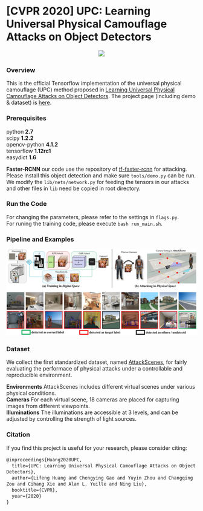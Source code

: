 # [CVPR 2020] UPC: Learning Universal Physical Camouflage Attacks on Object Detectors

<p align="center"><img width="800"  src="/images/huang2019upc.gif"></p>

### Overview

This is the official Tensorflow implementation of the universal physical camouflage (UPC) method proposed in [Learning Universal Physical Camouflage Attacks on Object Detectors](https://arxiv.org/abs/1909.04326v1). The project page (including demo & dataset) is [here](https://mesunhlf.github.io/index_physical.html).

### Prerequisites

python **2.7**  
scipy **1.2.2**  
opencv-python **4.1.2**  
tensorflow **1.12rc1**  
easydict **1.6**
  
**Faster-RCNN** our code use the repository of [tf-faster-rcnn](https://github.com/endernewton/tf-faster-rcnn) for attacking. Please install this object detection  and make sure `tools/demo.py` can be run. We modify the `lib/nets/network.py` for feeding the tensors in our attacks and other files in `lib` need be copied in root directory.


### Run the Code
For changing the parameters, please refer to the settings in `flags.py`.   
For runing the training code, please execute `bash run_main.sh`.

### Pipeline and Examples
<img src="/images/examples.jpg" align=center/>

### Dataset
We collect the first standardized dataset, named [AttackScenes](https://drive.google.com/open?id=1tmzQj7Dm4zO4ROThDjJM5pJDrHMR2dWn), for fairly evaluating the performace of physical attacks under a controllable and reproducible environment.

**Environments** AttackScenes includes different virtual scenes under various physical conditions.  
**Cameras** For each virtual scene, 18 cameras are placed for capturing images from different viewpoints.  
**Illuminations** The illuminations are accessible at 3 levels, and can be adjusted by controlling the strength of light sources.

### Citation
If you find this project is useful for your research, please consider citing:

	@inproceedings{Huang2020UPC,
	  title={UPC: Learning Universal Physical Camouflage Attacks on Object Detectors},
	  author={Lifeng Huang and Chengying Gao and Yuyin Zhou and Changqing Zou and Cihang Xie and Alan L. Yuille and Ning Liu},
	  booktitle={CVPR},
      year={2020}
	}
